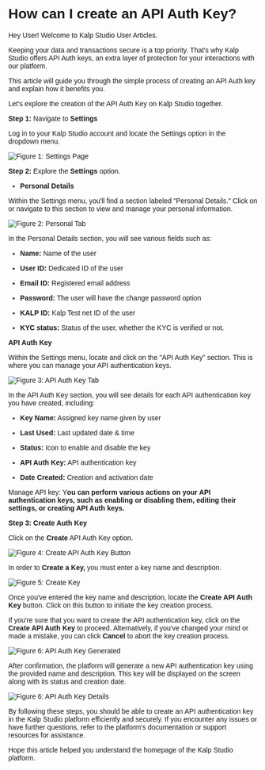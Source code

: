 <style> body {  font-family: "Source Sans 3", sans-serif!important; }</style>
<link href="https://fonts.googleapis.com/css2?family=Source+Sans+3:ital,wght@0,200..900;1,200..900&display=swap" rel="stylesheet">    <link rel="stylesheet" href="https://fonts.googleapis.com/icon?family=Material+Icons">

# How can I create an API Auth Key?

Hey User! Welcome to Kalp Studio User Articles.

Keeping your data and transactions secure is a top priority. That's why Kalp Studio offers API Auth keys, an extra layer of protection for your interactions with our platform.

This article will guide you through the simple process of creating an API Auth key and explain how it benefits you.

Let's explore the creation of the API Auth Key on Kalp Studio together.

**Step 1:** Navigate to **Settings**

Log in to your Kalp Studio account and locate the Settings option in the dropdown menu.

![Figure 1: Settings Page](https://docs.kalp.studio/~gitbook/image?url=https:%2F%2Fs3-ap-south-1.amazonaws.com%2Find-cdn.freshdesk.com%2Fdata%2Fhelpdesk%2Fattachments%2Fproduction%2F1060006983739%2Foriginal%2FIbC6qK-sy8x9WAiBLPN2ZYxCrkTp99pz5w.png%3F1708425321&width=768&dpr=4&quality=100&sign=b554baa07a4ce21ace8268818fd21e190d19cd46ea0302d3b0322c042697b1e0)

**Step 2:** Explore the **Settings** option.

-   **Personal Details**
    

Within the Settings menu, you'll find a section labeled "Personal Details." Click on or navigate to this section to view and manage your personal information.

![Figure 2: Personal Tab](https://docs.kalp.studio/~gitbook/image?url=https:%2F%2Fs3-ap-south-1.amazonaws.com%2Find-cdn.freshdesk.com%2Fdata%2Fhelpdesk%2Fattachments%2Fproduction%2F1060006984281%2Foriginal%2FmYA1psSc0r2sq_7R-YaNl77kdQx6Krj6Kw.png%3F1708425851&width=768&dpr=4&quality=100&sign=12c51c6c9dafc9634be72653b768567a348db066c79f3b1e26a021d6021d1817)

In the Personal Details section, you will see various fields such as:

-   **Name:** Name of the user
    
-   **User ID:** Dedicated ID of the user
    
-   **Email ID:** Registered email address
    
-   **Password:** The user will have the change password option
    
-   **KALP ID:** Kalp Test net ID of the user
    
-   **KYC status:** Status of the user, whether the KYC is verified or not.
    

**API Auth Key**

Within the Settings menu, locate and click on the "API Auth Key" section. This is where you can manage your API authentication keys.

![Figure 3: API Auth Key Tab](https://docs.kalp.studio/~gitbook/image?url=https:%2F%2Fs3-ap-south-1.amazonaws.com%2Find-cdn.freshdesk.com%2Fdata%2Fhelpdesk%2Fattachments%2Fproduction%2F1060007156932%2Foriginal%2FQc8Z4Xi4FW20ilakYWJmsk373LImR3zrqw.png%3F1708688568&width=768&dpr=4&quality=100&sign=f516d09e2ddc0471d3d82a0e17b50769f10cdf5dfe73cfade270fa0eb25b3c80)


In the API Auth Key section, you will see details for each API authentication key you have created, including:

-   **Key Name:** Assigned key name given by user
    
-   **Last Used:** Last updated date & time
    
-   **Status:** Icon to enable and disable the key
    
-   **API Auth Key:** API authentication key
    
-   **Date Created:** Creation and activation date
    

Manage API key: Y**ou can perform various actions on your API authentication keys, such as enabling or disabling them, editing their settings, or creating API Auth keys.**

**Step 3:** **Create Auth Key**

Click on the **Create** API Auth Key option.

![Figure 4: Create API Auth Key Button](https://docs.kalp.studio/~gitbook/image?url=https:%2F%2Fs3-ap-south-1.amazonaws.com%2Find-cdn.freshdesk.com%2Fdata%2Fhelpdesk%2Fattachments%2Fproduction%2F1060007156385%2Foriginal%2F95e8mCXwyS2y9vALMidljFjrXf0h_EKaLA.png%3F1708688062&width=768&dpr=4&quality=100&sign=4f534dd96d7cbf22511c3e87a0f9d7a85834bfdc86da876f3e763d32e343d101)

In order to **Create a Key,** you must enter a key name and description.

![Figure 5: Create Key](https://docs.kalp.studio/~gitbook/image?url=https:%2F%2Fs3-ap-south-1.amazonaws.com%2Find-cdn.freshdesk.com%2Fdata%2Fhelpdesk%2Fattachments%2Fproduction%2F1060007156513%2Foriginal%2FWx3_ey36d5l047dl8s7ICBMfOU96_GmnXQ.png%3F1708688183&width=768&dpr=4&quality=100&sign=79f764136495acbd6a0ea2d488395671052eede590c739095cf29da17478ba3c)

Once you've entered the key name and description, locate the **Create API Auth Key** button. Click on this button to initiate the key creation process.

If you're sure that you want to create the API authentication key, click on the **Create API Auth Key** to proceed. Alternatively, if you've changed your mind or made a mistake, you can click **Cancel** to abort the key creation process.

![Figure 6: API Auth Key Generated](https://docs.kalp.studio/~gitbook/image?url=https:%2F%2Fs3-ap-south-1.amazonaws.com%2Find-cdn.freshdesk.com%2Fdata%2Fhelpdesk%2Fattachments%2Fproduction%2F1060007156593%2Foriginal%2FEf-pvBgDXLn9uSkV2sPCDSUgdeK-jl7VEQ.png%3F1708688230&width=768&dpr=4&quality=100&sign=c916b49bc9516208bfcfe8a21ffbe630596ec9fa58117b8ac31a4a2692b0da61)

After confirmation, the platform will generate a new API authentication key using the provided name and description. This key will be displayed on the screen along with its status and creation date.

![Figure 6: API Auth Key Details](https://docs.kalp.studio/~gitbook/image?url=https:%2F%2Fs3-ap-south-1.amazonaws.com%2Find-cdn.freshdesk.com%2Fdata%2Fhelpdesk%2Fattachments%2Fproduction%2F1060007262325%2Foriginal%2FCY_oAdaE3Jzh4uFRTLf-rrEH5S8W7Q9XqA.png%3F1709014947&width=768&dpr=4&quality=100&sign=e23594e10963a95780c4d9b51eec2a499ba240d119ee2ee44f040812c4c9179b)

By following these steps, you should be able to create an API authentication key in the Kalp Studio platform efficiently and securely. If you encounter any issues or have further questions, refer to the platform's documentation or support resources for assistance.

Hope this article helped you understand the homepage of the Kalp Studio platform.